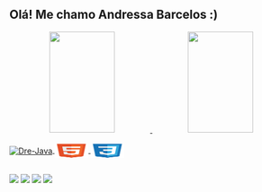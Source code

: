 ## Olá! Me chamo Andressa Barcelos :)

<div align="center">
  <a href="https://github.com/drebarcelos">
  <img height="180em" width="48%" src="https://github-readme-stats.vercel.app/api?username=drebarcelos&show_icons=true&theme=tokyonight&include_all_commits=true&count_private=true"/>
  <img height="180em" width="48%" src="https://github-readme-stats.vercel.app/api/top-langs/?username=drebarcelos&layout=compact&langs_count=7&theme=tokyonight"/>
</div>
  
 <div style="display: inline_block"><br>
   <img align="center" alt="Dre-Java" height="25" width="60" src="https://img.shields.io/badge/Java-ED8B00?style=for-the-badge&logo=java&logoColor=white">
   <img align="center" alt="Dre-HTML" height="25" width="60" src="https://raw.githubusercontent.com/devicons/devicon/master/icons/html5/html5-original.svg">
   <img align="center" alt="Dre-CSS" height="25" width="60" src="https://raw.githubusercontent.com/devicons/devicon/master/icons/css3/css3-original.svg">
 </div>

  ##
  
  <div>
    <a href = "mailto:andressa.barcelos26@gmail.com"><img src="https://img.shields.io/badge/-Gmail-%23333?style=for-the-badge&logo=gmail&logoColor=white" target="_blank"></a>
    <a href="https://www.linkedin.com/in/andressa-barcelos-1a4860203/" target="_blank"><img src="https://img.shields.io/badge/-LinkedIn-%230077B5?style=for-the-badge&logo=linkedin&logoColor=white" target="_blank"></a>
    <a href="https://instagram.com/drebarcelos" target="_blank"><img src="https://img.shields.io/badge/-Instagram-%23E4405F?style=for-the-badge&logo=instagram&logoColor=white" target="_blank"></a>
    <a href="https://twitter.com/drebarcelos_" target="_blank"><img src="https://img.shields.io/badge/Twitter-1DA1F2?style=for-the-badge&logo=twitter&logoColor=white" target="_blank"></a>
  </div>
